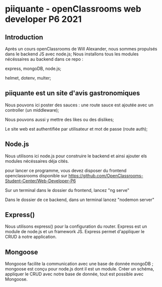 # piiquante - openClassrooms web developer P6 2021

## Introduction

Après un cours openClassrooms de Will Alexander, nous sommes propulsés dans le backend JS avec node.js;
Nous installons tous les modules nécéssaires au backend dans ce repo :

express, mongoDB, node.js;

helmet, dotenv, multer;

## piiquante est un site d'avis gastronomiques

Nous pouvons ici poster des sauces : une route sauce est ajoutée avec un controller (un middleware);

Nous pouvons aussi y mettre des likes ou des dislikes;

Le site web est authentifiée par utilisateur et mot de passe (route auth);


## Node.js

Nous utilisons ici node.js pour construire le backend et ainsi ajouter els modules nécéssaires déja cités.

pour lancer ce programme, vous devez disposer du frontend openclassrooms disponible sur https://github.com/OpenClassrooms-Student-Center/Web-Developer-P6

Sur un terminal dans le dossier du frontend, lancez "ng serve"

Dans le dossier de ce backend, dans un terminal lancez "nodemon server"


## Express()

Nous utilisons express() pour la configuration du router. Express est un module de node.js et un framework JS. Express permet d'appliquer le CRUD à notre application.


## Mongoose

Mongoose facilite la communication avec une base de donnée mongoDB ; mongoose est conçu pour node.js dont il est un module. Créer un schéma, appliquer le CRUD avec notre base de donnée, tout est possible avec Mongoose.
